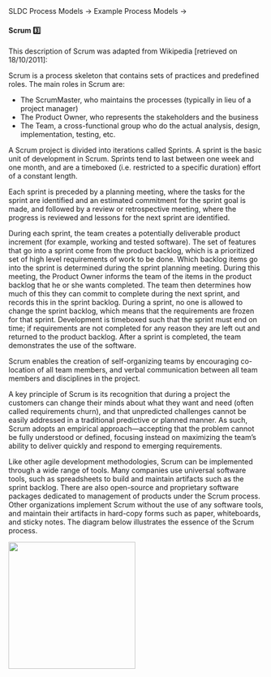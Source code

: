 <link rel="stylesheet" href="{{baseUrl}}/css/textbook.css">

<div class="website-content">

<div id="path">SLDC Process Models &rarr; Example Process Models &rarr;</div>

<div id="title">

#### Scrum :three:

</div>

<div id="body">

This description of Scrum was adapted from Wikipedia [retrieved on 18/10/2011]:

<tip-box>
Scrum is a process skeleton that contains sets of practices and predefined roles. The main roles in Scrum are:

* The ScrumMaster, who maintains the processes (typically in lieu of a project manager)
* The Product Owner, who represents the stakeholders and the business
* The Team, a cross-functional group who do the actual analysis, design, implementation, testing, etc.

A Scrum project is divided into iterations called Sprints. A sprint is the basic unit of development in Scrum. Sprints tend to last between one week and one month, and are a timeboxed (i.e. restricted to a specific duration) effort of a constant length.

Each sprint is preceded by a planning meeting, where the tasks for the sprint are identified and an estimated commitment for the sprint goal is made, and followed by a review or retrospective meeting, where the progress is reviewed and lessons for the next sprint are identified.

During each sprint, the team creates a potentially deliverable product increment (for example, working and tested software). The set of features that go into a sprint come from the product backlog, which is a prioritized set of high level requirements of work to be done. Which backlog items go into the sprint is determined during the sprint planning meeting. During this meeting, the Product Owner informs the team of the items in the product backlog that he or she wants completed. The team then determines how much of this they can commit to complete during the next sprint, and records this in the sprint backlog. During a sprint, no one is allowed to change the sprint backlog, which means that the requirements are frozen for that sprint. Development is timeboxed such that the sprint must end on time; if requirements are not completed for any reason they are left out and returned to the product backlog. After a sprint is completed, the team demonstrates the use of the software.

Scrum enables the creation of self-organizing teams by encouraging co-location of all team members, and verbal communication between all team members and disciplines in the project.

A key principle of Scrum is its recognition that during a project the customers can change their minds about what they want and need (often called requirements churn), and that unpredicted challenges cannot be easily addressed in a traditional predictive or planned manner. As such, Scrum adopts an empirical approach—accepting that the problem cannot be fully understood or defined, focusing instead on maximizing the team’s ability to deliver quickly and respond to emerging requirements.

Like other agile development methodologies, Scrum can be implemented through a wide range of tools. Many companies use universal software tools, such as spreadsheets to build and maintain artifacts such as the sprint backlog. There are also open-source and proprietary software packages dedicated to management of products under the Scrum process. Other organizations implement Scrum without the use of any software tools, and maintain their artifacts in hard-copy forms such as paper, whiteboards, and sticky notes. The diagram below illustrates the essence of the Scrum process.

<img src="{{baseUrl}}/processModels/exampleProcessModels/scrum/images/diagram.png" height="250" />
<p/>

</tip-box>

</div>

<div id="extras">
</div>

</div>
